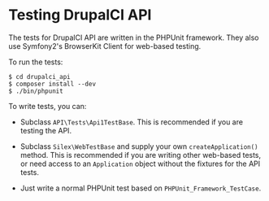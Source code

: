 Testing DrupalCI API
===

The tests for DrupalCI API are written in the PHPUnit framework. They also use Symfony2's BrowserKit Client for web-based testing.

To run the tests:

	$ cd drupalci_api
	$ composer install --dev
	$ ./bin/phpunit

To write tests, you can:

* Subclass `API\Tests\Api1TestBase`. This is recommended if you are testing the API.

* Subclass `Silex\WebTestBase` and supply your own `createApplication()` method. This is recommended if you are writing other web-based tests, or need access to an `Application` object without the fixtures for the API tests.

* Just write a normal PHPUnit test based on `PHPUnit_Framework_TestCase`.
